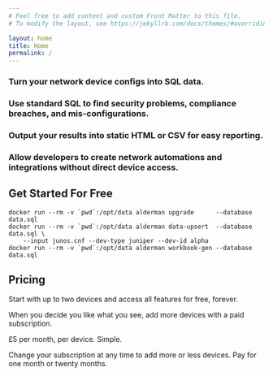 ```yaml
---
# Feel free to add content and custom Front Matter to this file.
# To modify the layout, see https://jekyllrb.com/docs/themes/#overriding-theme-defaults

layout: home
title: Home
permalink: /
---
```


### Turn your network device configs into SQL data.
### Use standard SQL to find security problems, compliance breaches, and mis-configurations.
### Output your results into static HTML or CSV for easy reporting.
### Allow developers to create network automations and integrations without direct device access.

## Get Started For Free
```
docker run --rm -v `pwd`:/opt/data alderman upgrade      --database data.sql
docker run --rm -v `pwd`:/opt/data alderman data-upsert  --database data.sql \
    --input junos.cnf --dev-type juniper --dev-id alpha
docker run --rm -v `pwd`:/opt/data alderman workbook-gen --database data.sql
```

## Pricing

Start with up to two devices and access all features for free, forever. 

When you decide you like what you see, add more devices with a paid subscription.

£5 per month, per device. Simple.

Change your subscription at any time to add more or less devices. Pay for one month or twenty months. 
